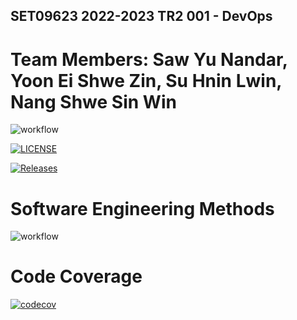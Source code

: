 SET09623 2022-2023 TR2 001 - DevOps
-----------------------------------

# Team Members: Saw Yu Nandar, Yoon Ei Shwe Zin, Su Hnin Lwin, Nang Shwe Sin Win

![workflow](https://github.com/Saw-Yu-Nandar/DevOps_gp4/actions/workflows/main.yml/badge.svg)

[![LICENSE](https://img.shields.io/github/license/Saw-Yu-Nandar/DevOps_gp4.svg?style=flat-square)](https://github.com/Saw-Yu-Nandar/DevOps_gp_project/blob/master/LICENSE)

[![Releases](https://img.shields.io/github/release/Saw-Yu-Nandar/DevOps_gp4/all.svg?style=flat-square)](https://github.com/Saw-Yu-Nandar/DevOps_gp_project/releases)

# Software Engineering Methods
![workflow](https://img.shields.io/github/workflow/status/Saw-Yu-Nandar/DevOps_gp4/main.yml/main?style=flat-square)



# Code Coverage
[![codecov](https://codecov.io/gh/Saw-Yu-Nandar/DevOps_gp4/branch/master/graph/badge.svg?token=C6W4ALVTNI)](https://codecov.io/gh/Saw-Yu-Nandar/DevOps_gp4)
